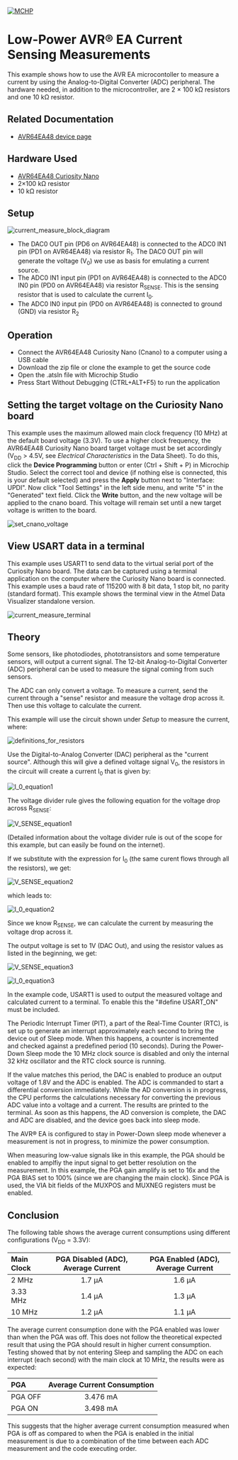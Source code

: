 [![MCHP](../images/microchip.png)](https://www.microchip.com)

# Low-Power AVR® EA Current Sensing Measurements

This example shows how to use the AVR EA microcontoller to measure a current by using the Analog-to-Digital Converter (ADC) peripheral. The hardware needed, in addition to the microcontroller, are 2 × 100 kΩ resistors and one 10 kΩ resistor.

## Related Documentation

- [AVR64EA48 device page](https://www.microchip.com/wwwproducts/en/AVR64EA48)

## Hardware Used

- [AVR64EA48 Curiosity Nano](https://www.microchip.com/en-us/development-tool/EV66E56A)
- 2×100 kΩ resistor
- 10 kΩ resistor

## Setup

![current_measure_block_diagram](../images/current_measure-resistor_setup.png)

- The DAC0 OUT pin (PD6 on AVR64EA48) is connected to the ADC0 IN1 pin (PD1 on AVR64EA48) via resistor R<sub>1</sub>. The DAC0 OUT pin will generate the voltage (V<sub>0</sub>) we use as basis for emulating a current source.
- The ADC0 IN1 input pin (PD1 on AVR64EA48) is connected to the ADC0 IN0 pin (PD0 on AVR64EA48) via resistor R<sub>SENSE</sub>. This is the sensing resistor that is used to calculate the current I<sub>0</sub>.
- The ADC0 IN0 input pin (PD0 on AVR64EA48) is connected to ground (GND) via resistor R<sub>2</sub>

## Operation

- Connect the AVR64EA48 Curiosity Nano (Cnano) to a computer using a USB cable
- Download the zip file or clone the example to get the source code
- Open the .atsln file with Microchip Studio
- Press Start Without Debugging (CTRL+ALT+F5) to run the application  

## Setting the target voltage on the Curiosity Nano board

This example uses the maximum allowed main clock frequency (10 MHz) at the default board voltage (3.3V). To use a higher clock frequency, the AVR64EA48 Curiosity Nano board target voltage must be set accordingly (V<sub>DD</sub> > 4.5V, see <i>Electrical Characteristics</i> in the Data Sheet). To do this, click the **Device Programming** button or enter (Ctrl + Shift + P) in Microchip Studio. Select the correct tool and device (if nothing else is connected, this is your default selected) and press the **Apply** button next to "Interface: UPDI". Now click "Tool Settings" in the left side menu, and write "5" in the "Generated" text field. Click the **Write** button, and the new voltage will be applied to the cnano board. This voltage will remain set until a new target voltage is written to the board.  

![set_cnano_voltage](../images/cnano_voltage_setting.png)

## View USART data in a terminal

This example uses USART1 to send data to the virtual serial port of the Curiosity Nano board. The data can be captured using a terminal application on the computer where the Curiosity Nano board is connected. This example uses a baud rate of 115200 with 8 bit data, 1 stop bit, no parity (standard format). This example shows the terminal view in the Atmel Data Visualizer standalone version.

![current_measure_terminal](../images/csense_terminal.png)

## Theory

Some sensors, like photodiodes, phototransistors and some temperature sensors, will output a current signal. The 12-bit Analog-to-Digital Converter (ADC) peripheral can be used to measure the signal coming from such sensors.

The ADC can only convert a voltage. To measure a current, send the current through a "sense" resistor and measure the voltage drop across it. Then use this voltage to calculate the current.

This example will use the circuit shown under *Setup* to measure the current, where:

<!-- If your markdown viewer support equations, you can replace the image with this formula
$$
R_{1} = R_{2} = 100k\Omega
$$
$$
R_{SENSE} = 10k\Omega
$$
$$
V_{0} = 1V
$$
-->

![definitions_for_resistors](../images/definitions_for_resistor_setup.png)

Use the Digital-to-Analog Converter (DAC) peripheral as the "current source". Although this will give a defined voltage signal V<sub>0</sub>, the resistors in the circuit will create a current I<sub>0</sub> that is given by:

<!-- If your markdown viewer support equations, you can replace the image with this formula
$$
I_{0} =  \frac{V_{0}} {R_{1} + R_{SENSE} + R_{2}}
$$
-->

![I_0_equation1](../images/I_0_equation1.png)

The voltage divider rule gives the following equation for the voltage drop across R<sub>SENSE</sub>:

<!-- If your markdown viewer support equations, you can replace the image with this formula
$$
V_{SENSE} = V_{0} \left ( \frac{R_{SENSE}} {R_{1} + R_{SENSE} + R_{2}} \right)
$$
-->

![V_SENSE_equation1](../images/V_SENSE_equation1.png)

(Detailed information about the voltage divider rule is out of the scope for this example, but can easily be found on the internet).

If we substitute with the expression for I<sub>0</sub> (the same curent flows through all the resistors), we get:

<!-- If your markdown viewer support equations, you can replace the image with this formula
$$
V_{SENSE} = I_{0} \cdot R_{SENSE}
$$
-->

![V_SENSE_equation2](../images/V_SENSE_equation2.png)

which leads to:

<!-- If your markdown viewer support equations, you can replace the image with this formula
$$
I_{0} = \frac{V_{SENSE}}{R_{SENSE}}
$$
-->

![I_0_equation2](../images/I_0_equation2.png)

Since we know R<sub>SENSE</sub>, we can calculate the current by measuring the voltage drop across it.

The output voltage is set to 1V (DAC Out), and using the resistor values as listed in the beginning, we get:

<!-- If your markdown viewer support equations, you can replace the image with this formula
$$
V_{SENSE} = V_{0} \left ( \frac{R_{SENSE}} {R_{1} + R_{SENSE} + R_{2}} \right) = 1.0 V * \left ( \frac{10k\Omega} {100k\Omega + 10k\Omega + 100k\Omega} \right) = 47.6mV
$$
-->

![V_SENSE_equation3](../images/V_SENSE_equation3.png)

<!-- If your markdown viewer support equations, you can replace the image with this formula
$$
I_{0} = \frac{V_{SENSE}}{R_{SENSE}} = \frac{47.6mV}{10k\Omega} = 4.8\mu A
$$
-->

![I_0_equation3](../images/I_0_equation3.png)

In the example code, USART1 is used to output the measured voltage and calculated current to a terminal. To enable this the "#define USART_ON" must be included.

The Periodic Interrupt Timer (PIT), a part of the Real-Time Counter (RTC), is set up to generate an interrupt approximately each second to bring the device out of Sleep mode. When this happens, a counter is incremented and checked against a predefined period (10 seconds). During the Power-Down Sleep mode the 10 MHz clock source is disabled and only the internal 32 kHz oscillator and the RTC clock source is running.

If the value matches this period, the DAC is enabled to produce an output voltage of 1.8V and the ADC is enabled. The ADC is commanded to start a differential conversion immediately.  While the AD conversion is in progress, the CPU performs the calculations necessary for converting the previous ADC value into a voltage and a current. The results are printed to the terminal. As soon as this happens, the AD conversion is complete, the DAC and ADC are disabled, and the device goes back into sleep mode.

The AVR® EA is configured to stay in Power-Down sleep mode whenever a measurement is not in progress, to minimize the power consumption.

When measuring low-value signals like in this example, the PGA should be enabled to amplfiy the input signal to get better resolution on the measurement. In this example, the PGA gain amplify is set to 16x and the PGA BIAS set to 100% (since we are changing the main clock). Since PGA is used, the VIA bit fields of the MUXPOS and MUXNEG registers must be enabled.

## Conclusion

The following table shows the average current consumptions using different configurations (V<sub>DD</sub> = 3.3V):

|Main Clock | PGA Disabled (ADC), Average Current | PGA Enabled (ADC), Average Current
|:--------|:-------:|:------:|
|2 MHz    |1.7 µA |1.6 µA |
|3.33 MHz |1.4 µA |1.3 µA |
|10 MHz   |1.2 µA |1.1 µA |

The average current consumption done with the PGA enabled was lower than when the PGA was off. This does not follow the theoretical expected result that using the PGA should result in higher current consumption. Testing showed that by not entering Sleep and sampling the ADC on each interrupt (each second) with the main clock at 10 MHz, the results were as expected:

| PGA | Average Current Consumption |
|:----|:---:|
|PGA OFF | 3.476 mA |  
|PGA ON | 3.498 mA |  

This suggests that the higher average current consumption measured when PGA is off as compared to when the PGA is enabled in the initial measurement is due to a combination of the time between each ADC measurement and the code executing order.
